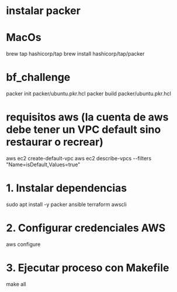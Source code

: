 # instalar packer
# MacOs
brew tap hashicorp/tap
brew install hashicorp/tap/packer
# bf_challenge
packer init packer/ubuntu.pkr.hcl
packer build packer/ubuntu.pkr.hcl

# requisitos aws (la cuenta de aws debe tener un VPC default sino restaurar o recrear)
aws ec2 create-default-vpc
aws ec2 describe-vpcs --filters "Name=isDefault,Values=true"

# 1. Instalar dependencias

sudo apt install -y packer ansible terraform awscli

# 2. Configurar credenciales AWS
aws configure

# 3. Ejecutar proceso con Makefile
make all
